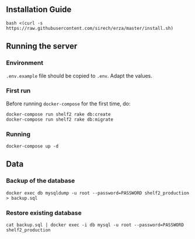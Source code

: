## Installation Guide

    bash <(curl -s https://raw.githubusercontent.com/sirech/erza/master/install.sh)

## Running the server

### Environment

`.env.example` file should be copied to `.env`. Adapt the values.

### First run

Before running `docker-compose` for the first time, do:

    docker-compose run shelf2 rake db:create
    docker-compose run shelf2 rake db:migrate
    
### Running

    docker-compose up -d
    
    
## Data

### Backup of the database

    docker exec db mysqldump -u root --password=PASSWORD shelf2_production > backup.sql

### Restore existing database

    cat backup.sql | docker exec -i db mysql -u root --password=PASSWORD shelf2_production

